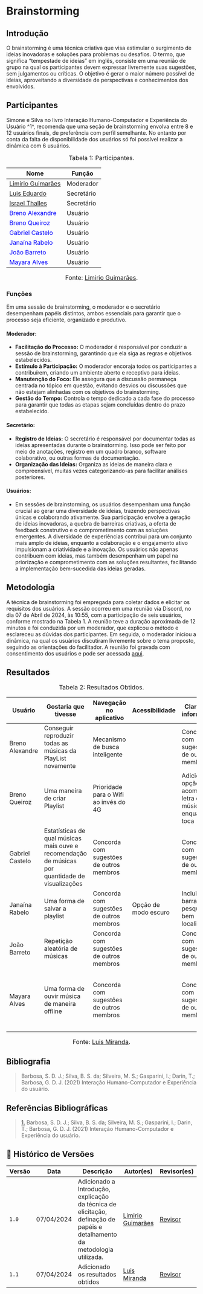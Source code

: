 # Brainstorming 

## Introdução

O brainstorming é uma técnica criativa que visa estimular o surgimento de ideias inovadoras e soluções para problemas ou desafios. O termo, que significa “tempestade de ideias” em inglês, consiste em uma reunião de grupo na qual os participantes devem expressar livremente suas sugestões, sem julgamentos ou críticas. O objetivo é gerar o maior número possível de ideias, aproveitando a diversidade de perspectivas e conhecimentos dos envolvidos.

## Participantes

Simone e Silva no livro Interação Humano-Computador e Experiência do Usuário ^1^, recomenda que uma seção de brainstorming envolva entre 8 e 12 usuários finais, de preferência com perfil semelhante. No entanto por conta da falta de disponibilidade dos usuários só foi possível realizar a dinâmica com 6 usuários.

<font size="3"><p style="text-align: center">Tabela 1: Participantes.</p></font>

<center>

Nome| Função|
-----|---------|
[Limirio Guimarães](https://github.com/LimirioGuimaraes) |  Moderador
[Luis Eduardo](https://github.com/LuisMiranda10) |  Secretário
[Israel Thalles ](https://github.com/IsraelThalles) |  Secretário
<span style = "color: blue"> Breno Alexandre</span>      |  Usuário
<span style = "color: blue"> Breno Queiroz</span>      |  Usuário
<span style = "color: blue"> Gabriel Castelo </span>     |  Usuário
<span style = "color: blue"> Janaína Rabelo </span>     |  Usuário
<span style = "color: blue"> João Barreto </span>     |  Usuário
<span style = "color: blue"> Mayara Alves</span>      |  Usuário




</center>

<font size="3"><p style="text-align: center">Fonte: [Limirio Guimarães](https://github.com/LimirioGuimaraes).</p></font>

### Funções

Em uma sessão de brainstorming, o moderador e o secretário desempenham papéis distintos, ambos essenciais para garantir que o processo seja eficiente, organizado e produtivo.

#### **Moderador:**
   - **Facilitação do Processo:** O moderador é responsável por conduzir a sessão de brainstorming, garantindo que ela siga as regras e objetivos estabelecidos.
   - **Estímulo à Participação:** O moderador encoraja todos os participantes a contribuírem, criando um ambiente aberto e receptivo para ideias.
   - **Manutenção do Foco:** Ele assegura que a discussão permaneça centrada no tópico em questão, evitando desvios ou discussões que não estejam alinhadas com os objetivos do brainstorming.
   - **Gestão do Tempo:** Controla o tempo dedicado a cada fase do processo para garantir que todas as etapas sejam concluídas dentro do prazo estabelecido.

#### **Secretário:**

   - **Registro de Ideias:** O secretário é responsável por documentar todas as ideias apresentadas durante o brainstorming. Isso pode ser feito por meio de anotações, registro em um quadro branco, software colaborativo, ou outras formas de documentação.
   - **Organização das Ideias:** Organiza as ideias de maneira clara e compreensível, muitas vezes categorizando-as para facilitar análises posteriores.


#### **Usuários:**
   
   - Em sessões de brainstorming, os usuários desempenham uma função crucial ao gerar uma diversidade de ideias, trazendo perspectivas únicas e colaborando ativamente. Sua participação envolve a geração de ideias inovadoras, a quebra de barreiras criativas, a oferta de feedback construtivo e o comprometimento com as soluções emergentes. A diversidade de experiências contribui para um conjunto mais amplo de ideias, enquanto a colaboração e o engajamento ativo impulsionam a criatividade e a inovação. Os usuários não apenas contribuem com ideias, mas também desempenham um papel na priorização e comprometimento com as soluções resultantes, facilitando a implementação bem-sucedida das ideias geradas.

## Metodologia

A técnica de brainstorming foi empregada para coletar dados e elicitar os requisitos dos usuários. A sessão ocorreu em uma reunião via Discord, no dia  07 de Abril de 2024, às 10:55, com a participação de seis usuários, conforme mostrado na Tabela 1. A reunião teve a duração aproximada de 12 minutos e foi conduzida por um moderador, que explicou o método e esclareceu as dúvidas dos participantes. Em seguida, o moderador iniciou a dinâmica, na qual os usuários discutiram livremente sobre o tema proposto, seguindo as orientações do facilitador. A reunião foi gravada com consentimento dos usuários e pode ser acessada [aqui](https://www.youtube.com/watch?v=sY0S0GRPZ4M&ab_channel=Lim%C3%ADrioGuimar%C3%A3es).


## Resultados

<font size="3"><p style="text-align: center">Tabela 2: Resultados Obtidos.</p></font>

<center>

| Usuário | Gostaria que tivesse | Navegação no aplicativo | Acessibilidade | Clareza de informações | Funcionalidade iterativas|
|---------|----------------------|-------------------------|----------------|------------------------|---------------------------|
| Breno Alexandre        | Conseguir reproduzir todas as músicas da PlayList novamente                    | Mecanismo de busca inteligente         |                    | Concorda com sugestões de outros membros               | Opção de traduzir a letra               |                                                                                              
| Breno Queiroz        | Uma maneira de criar Playlist                     | Prioridade para o Wifi ao invés do 4G                 |                    | Adicionar opção de acompanhar letra da música enquanto toca              |  Traduzir a letra da música              |                                                                                                  
| Gabriel Castelo        | Estatísticas de qual músicas mais ouve e recomendação de músicas por quantidade de visualizações                     | Concorda com sugestões de outros membros                 |                    | Concorda com sugestões de outros membros                |  Seguir um artista                      |                                                                          
| Janaína Rabelo        |  Uma forma de salvar a playlist                    | Concorda com sugestões de outros membros                 | Opção de modo escuro                   |  Incluir uma barra de pesquisa bem localizada                |  Possibilidade de criar várias pastas dentro de uma Playlist              |                                                                                              
| João Barreto         |  Repetição aleatória de músicas                    | Concorda com sugestões de outros membros                 |                    | Concorda com sugestões de outros membros                 |  QR code para compartilhar uma música                      |                                                                           
| Mayara Alves        | Uma forma de ouvir música de maneira offline                     | Concorda com sugestões de outros membros                 |                    | Concorda com sugestões de outros membros                |  Incluir um botão para que conseguir descobrir a música que está tocando no som ambiente                     |                                                            
 

</center>

<font size="3"><p style="text-align: center">Fonte: [Luis Miranda](https://github.com/LuisMiranda10).</p></font>

## Bibliografia

> Barbosa, S. D. J.; Silva, B. S. da; Silveira, M. S.; Gasparini, I.; Darin, T.; Barbosa, G. D. J. (2021) Interação Humano-Computador e Experiência do usuário.

## Referências Bibliográficas

> <a id=“RP1” href=“#TEC1”>1.</a> Barbosa, S. D. J.; Silva, B. S. da; Silveira, M. S.; Gasparini, I.; Darin, T.; Barbosa, G. D. J. (2021) Interação Humano-Computador e Experiência do usuário.

## 📑 Histórico de Versões

Versão  | Data | Descrição | Autor(es) | Revisor(es)
---------- | -----  | ------ | ---------- | ----------
 `1.0` | 07/04/2024 | Adicionado a Introdução, explicação da técnica de elicitação, definação de papéis e detalhamento da metodologia utilizada. |[Limirio Guimarães](https://github.com/LimirioGuimaraes)  | [Revisor](https://github.com/)
 `1.1` | 07/04/2024 | Adicionado os resultados obtidos |[Luis Miranda](https://github.com/LuisMiranda10)  | [Revisor](https://github.com/)
 
 
